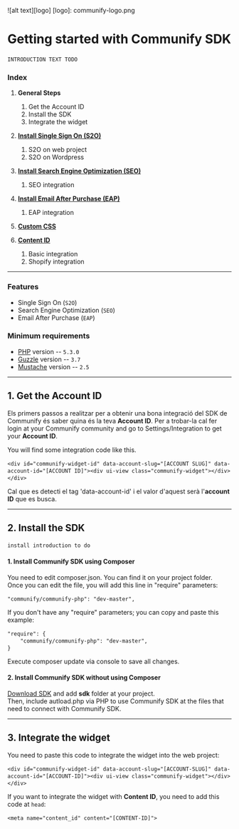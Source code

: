 ![alt text][logo]
[logo]: communify-logo.png

# Getting started with Communify SDK 

`INTRODUCTION TEXT TODO` 

### Index

1. **General Steps**
    1. Get the Account ID
    2. Install the SDK
    3. Integrate the widget

2. **[Install Single Sign On (S2O)](/s2o/)**
    1. S2O on web project
    2. S2O on Wordpress
3. **[Install Search Engine Optimization (SEO)](/seo/)**
    1. SEO integration
4. **[Install Email After Purchase (EAP)](/eap/)**
    1. EAP integration
5. **[Custom CSS](/custom-css/)**
6. **[Content ID](/content-id/)**
    1. Basic integration
    2. Shopify integration

---

### Features

* Single Sign On (`S2O`)
* Search Engine Optimization (`SEO`)
* Email After Purchase (`EAP`)

### Minimum requirements

* [PHP](http://www.php.net) version -- `5.3.0` 
* [Guzzle](https://github.com/guzzle/guzzle) version -- `3.7`
* [Mustache](https://mustache.github.io/) version -- `2.5`

---

## 1. Get the Account ID


Els primers passos a realitzar per a obtenir una bona integració del SDK de Communify és saber quina és la teva **Account ID**.
Per a trobar-la cal fer login at your Communify community and go to Settings/Integration to get your **Account ID**.
  
You will find some integration code like this.

    <div id="communify-widget-id" data-account-slug="[ACCOUNT SLUG]" data-account-id="[ACCOUNT ID]"><div ui-view class="communify-widget"></div></div>
    
Cal que es detecti el tag 'data-account-id' i el valor d'aquest serà l'**account ID** que es busca.

---

## 2. Install the SDK

`install introduction to do`

#### 1. Install Communify SDK using Composer

You need to edit composer.json. You can find it on your project folder.   
Once you can edit the file, you will add this line in "require" parameters:
    
    "communify/communify-php": "dev-master",

If you don't have any "require" parameters; you can copy and paste this example:
    
    "require": {
        "communify/communify-php": "dev-master",
    }


Execute composer update via console to save all changes.

#### 2. Install Communify SDK without using Composer

[Download SDK](https://s3-us-west-2.amazonaws.com/communify-ops/releases/master/communify_sdk.zip) and add **sdk** folder at your project.   
Then, include autload.php via PHP to use Communify SDK at the files that need to connect with Communify SDK.

---

## 3. Integrate the widget

You need to paste this code to integrate the widget into the web project:

    <div id="communify-widget-id" data-account-slug="[ACCOUNT-SLUG]" data-account-id="[ACCOUNT-ID]"><div ui-view class="communify-widget"></div></div>
    
If you want to integrate the widget with **Content ID**, you need to add this code at `head`: 
    
    <meta name="content_id" content="[CONTENT-ID]">

